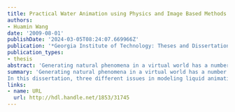 ```yaml
---
title: Practical Water Animation using Physics and Image Based Methods
authors:
- Huamin Wang
date: '2009-08-01'
publishDate: '2024-03-05T08:24:07.669966Z'
publication: '*Georgia Institute of Technology: Theses and Dissertations*'
publication_types:
- thesis
abstract: 'Generating natural phenomena in a virtual world has a number of practical applications. Thanks to the rich and complicated details in the real world, the goal of realistically and efficiently reproducing natural phenomena is well known as an open problem for graphics researchers. In this dissertation, three different issues in modeling liquid animations have been addressed. First, a virtual surface method is proposed to account for surface tension effects and their interactions with solid surfaces in physically based fluid simulation. This allows us to generate various surface tension behaviors in small scale liquid. The second issue that is addressed is how to make small scale fluid simulation more efficient. The proposed solution is a general shallow wave equation model, extended from the original shallow wave equations. By simplifying 3D incompressible fluid dynamics into 2D, small scale liquid can be stably and efficiently simulated over arbitrarily curved surfaces using implicit numerical schemes. The third contribution is a novel hybrid framework that combines image based reconstruction techniques with physically based fluid simulation. While image based methods cannot correctly generate fluid animations alone frame by frame, physics is used as a refinement tool to enforce physical soundness by propagating shape information back and forth in space and time. In this way, water animations can be realistically and faithfully generated from images without error accumulation or stability issues.'
summary: 'Generating natural phenomena in a virtual world has a number of practical applications.
In this dissertation, three different issues in modeling liquid animations have been addressed.'
links:
- name: URL
  url: http://hdl.handle.net/1853/31745
---
```

